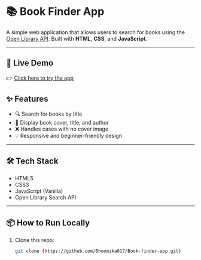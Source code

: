 # 📚 Book Finder App

A simple web application that allows users to search for books using the [Open Library API](https://openlibrary.org/dev/docs/api/search). Built with **HTML**, **CSS**, and **JavaScript**.

---

## 🚀 Live Demo

👉 [Click here to try the app](https://bhoomika017.github.io/Book-finder-app/) 

## ✨ Features

- 🔍 Search for books by title
- 📘 Display book cover, title, and author
- ❌ Handles cases with no cover image
- 💡 Responsive and beginner-friendly design

---

## 🛠️ Tech Stack

- HTML5
- CSS3
- JavaScript (Vanilla)
- Open Library Search API

---

## 📦 How to Run Locally

1. Clone this repo:
   ```bash
   git clone (https://github.com/Bhoomika017/Book-finder-app.git)

